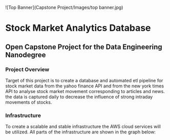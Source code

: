 ![Top Banner](Capstone Project/Images/top banner.jpg)


# Stock Market Analytics Database

## Open Capstone Project for the Data Engineering Nanodegree

### Project Overview
Target of this project is to create a database and automated etl pipeline for stock market data from the yahoo finance API and from the new york times API to analyse stock market movement corresponding to articles and news. the data is captured daily to decrease the influence of strong intraday movements of stocks.

### Infrastructure
To create a scalable and stable infrastructure the AWS cloud services will be utilized. All parts of the infrastructure are shown in the graph below:
